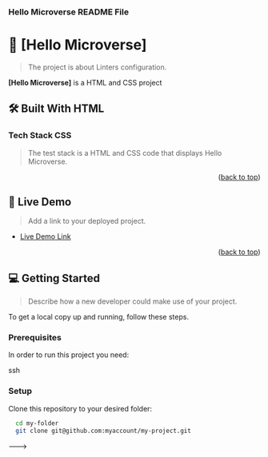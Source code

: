 <a name="readme-top"></a>


  <h3><b> Hello Microverse README File</b></h3>

</div>



<!-- PROJECT DESCRIPTION -->

# 📖 [Hello Microverse] <a name="about-project"></a>

> The project is about Linters configuration.

**[Hello Microverse]** is a HTML and CSS project

## 🛠 Built With <a name="built-with"> HTML</a>

### Tech Stack <a name="tech-stack">CSS</a>

> The test stack is a HTML and CSS code that displays Hello Microverse.





<p align="right">(<a href="#readme-top">back to top</a>)</p>

<!-- LIVE DEMO -->

## 🚀 Live Demo <a name="live-demo"></a>

> Add a link to your deployed project.

- [Live Demo Link](https://yourdeployedapplicationlink.com)

<p align="right">(<a href="#readme-top">back to top</a>)</p>

<!-- GETTING STARTED -->

## 💻 Getting Started <a name="getting-started"></a>

> Describe how a new developer could make use of your project.

To get a local copy up and running, follow these steps.

### Prerequisites

In order to run this project you need:

ssh

### Setup

Clone this repository to your desired folder:


```sh
  cd my-folder
  git clone git@github.com:myaccount/my-project.git
```
--->




